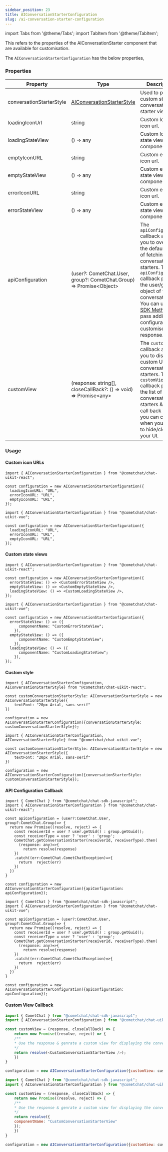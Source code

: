 ```yaml
---
sidebar_position: 23
title: AIConversationStarterConfiguration
slug: /ai-conversation-starter-configuration
---
```


import Tabs from '@theme/Tabs';
import TabItem from '@theme/TabItem';


This refers to the properties of the AIConversationStarter component that are available for customisation.

The `AIConversationStarterConfiguration`  has the below properties,

### Properties

| Property | Type | Description | 
| ---- | ---- | ---- | 
| conversationStarterStyle | [AIConversationStarterStyle](/web-shared/ai-conversation-starter-style) | Used to provide custom styling to conversation starter view. | 
| loadingIconUrl | string | Custom loading icon url. | 
| loadingStateView | () =&gt; any | Custom loading state view for the component. | 
| emptyIconURL | string | Custom empty icon url. | 
| emptyStateView | () =&gt; any | Custom empty state view for the component. | 
| errorIconURL | string | Custom error icon url. | 
| errorStateView | () =&gt; any | Custom error state view for the component. | 
| apiConfiguration | (user?: CometChat.User, group?: CometChat.Group) =&gt; Promise&lt;Object&gt; | The `apiConfiguration` callback allows you to override the default logic of fetching conversation starters. The `apiConfiguration` callback passes the user/group object of the conversation. You can use the [SDK Method](/ai/conversation-starter) & pass additional configuration to customise the response. | 
| customView | (response: string[], closeCallBack?: () =&gt; void) =&gt; Promise&lt;any&gt; | The `customView` callback allows you to display a custom UI for conversation starters. The `customView` callback passes the list of conversations starters & a close call back which you can call when you want to hide/close your UI. | 

### Usage

#### Custom icon URLs
<Tabs>
<TabItem value="react" label="React">

```react
import { AIConversationStarterConfiguration } from "@cometchat/chat-uikit-react";

const configuration = new AIConversationStarterConfiguration({
  loadingIconURL: "URL",
  errorIconURL: "URL",
  emptyIconURL: "URL",
});
```

</TabItem>
<TabItem value="vue" label="Vue">

```vue
import { AIConversationStarterConfiguration } from "@cometchat/chat-uikit-vue";

const configuration = new AIConversationStarterConfiguration({
  loadingIconURL: "URL",
  errorIconURL: "URL",
  emptyIconURL: "URL",
});
```

</TabItem>
</Tabs>

#### Custom state views

<Tabs>
<TabItem value="react" label="React">

```react
import { AIConversationStarterConfiguration } from "@cometchat/chat-uikit-react";

const configuration = new AIConversationStarterConfiguration({
  errorStateView: () => <CustomErrorStateView />,
  emptyStateView: () => <CustomEmptyStateView />,
  loadingStateView: () => <CustomLoadingStateView />,
});
```

</TabItem>
<TabItem value="vue" label="Vue">

```vue
import { AIConversationStarterConfiguration } from "@cometchat/chat-uikit-vue";

const configuration = new AIConversationStarterConfiguration({
  errorStateView: () => ({
      componentName: "CustomErrorStateView";
    }),
  emptyStateView: () => ({
      componentName: "CustomEmptyStateView";
    }),
  loadingStateView: () => ({
      componentName: "CustomLoadingStateView";
    }),
});
```

</TabItem>
</Tabs>


#### Custom style

<Tabs>
<TabItem value="react" label="React">

```react
import { AIConversationStarterConfiguration, AIConversationStarterStyle} from "@cometchat/chat-uikit-react";

const customConversationStarterStyle: AIConversationStarterStyle = new AIConversationStarterStyle({
  	textFont: "20px Arial, sans-serif"
})

configuration = new AIConversationStarterConfiguration({conversationStarterStyle: customConversationStarterStyle});
```

</TabItem>
<TabItem value="vue" label="Vue">

```vue
import { AIConversationStarterConfiguration, AIConversationStarterStyle} from "@cometchat/chat-uikit-vue";

const customConversationStarterStyle: AIConversationStarterStyle = new AIConversationStarterStyle({
  	textFont: "20px Arial, sans-serif"
})

configuration = new AIConversationStarterConfiguration({conversationStarterStyle: customConversationStarterStyle});
```

</TabItem>
</Tabs>

#### API Configuration Callback

<Tabs>
<TabItem value="react" label="React">

```react
import { CometChat } from "@cometchat/chat-sdk-javascript";
import { AIConversationStarterConfiguration } from "@cometchat/chat-uikit-react";

const apiConfiguration = (user?:CometChat.User, group?:CometChat.Group)=> {
  return new Promise((resolve, reject) => {
    const receiverId = user ? user.getUid() : group.getGuid();
    const receiverType = user ? 'user' : 'group';
    CometChat.getConversationStarter(receiverId, receiverType).then(
      (response: any)=>{
        return resolve(response)
    })
    .catch((err:CometChat.CometChatException)=>{
      return  reject(err)
    })
  })
}

const configuration = new AIConversationStarterConfiguration({apiConfiguration: apiConfiguration});
```

</TabItem>
<TabItem value="vue" label="Vue">

```vue
import { CometChat } from "@cometchat/chat-sdk-javascript";
import { AIConversationStarterConfiguration } from "@cometchat/chat-uikit-vue";

const apiConfiguration = (user?:CometChat.User, group?:CometChat.Group)=> {
  return new Promise((resolve, reject) => {
    const receiverId = user ? user.getUid() : group.getGuid();
    const receiverType = user ? 'user' : 'group';
    CometChat.getConversationStarter(receiverId, receiverType).then(
      (response: any)=>{
        return resolve(response)
    })
    .catch((err:CometChat.CometChatException)=>{
      return  reject(err)
    })
  })
}

const configuration = new AIConversationStarterConfiguration({apiConfiguration: apiConfiguration});
```

</TabItem>
</Tabs>


#### Custom View Callback

<Tabs>
<TabItem value="javascript" label="Javascript">

```javascript
import { CometChat } from "@cometchat/chat-sdk-javascript";
import { AIConversationStarterConfiguration } from "@cometchat/chat-uikit-react";

const customView = (response, closeCallBack) => {
	return new Promise((resolve, reject) => {
    /** 
    * Use the response & genrate a custom view for displaying the conversation starter.
    */
  	return resolve(<CustomConversationStarterView />);
	})
}

configuration = new AIConversationStarterConfiguration({customView: customView});
```

</TabItem>
<TabItem value="vue" label="Vue">

```javascript
import { CometChat } from "@cometchat/chat-sdk-javascript";
import { AIConversationStarterConfiguration } from "@cometchat/chat-uikit-vue";

const customView = (response, closeCallBack) => {
	return new Promise((resolve, reject) => {
    /** 
    * Use the response & genrate a custom view for displaying the conversation starter.
    */
  	return resolve({
    componentName: "CustomConversationStarterView"
    });
	})
}

configuration = new AIConversationStarterConfiguration({customView: customView});
```

</TabItem>
</Tabs>